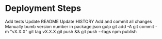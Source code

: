 # Deployment Steps
Add tests
Update README
Update HISTORY
Add and commit all changes
Manually bumb version number in package.json
gulp
git add -A
git commit -m "vX.X.X"
git tag vX.X.X
git push && git push --tags
npm publish
